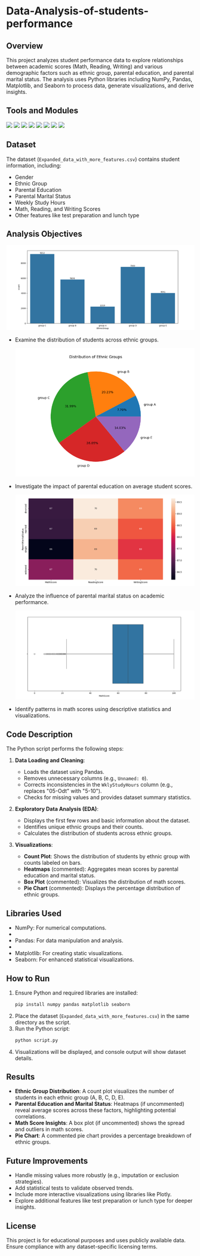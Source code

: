 # Data-Analysis-of-students-performance


## Overview
This project analyzes student performance data to explore relationships between academic scores (Math, Reading, Writing) and various demographic factors such as ethnic group, parental education, and parental marital status. The analysis uses Python libraries including NumPy, Pandas, Matplotlib, and Seaborn to process data, generate visualizations, and derive insights.


## Tools and Modules 
![](https://img.shields.io/badge/Programming_Language-Python-cyan.svg)
![](https://img.shields.io/badge/Tool_Used-matplotlib-orange.svg)
![](https://img.shields.io/badge/Tool_Used-seaborn-darkblue.svg)
![](https://img.shields.io/badge/Tool_Used-pandas-pink.svg)
![](https://img.shields.io/badge/Tool_Used-numpy-darkpink.svg)
![](https://img.shields.io/badge/Python_Version-3.10.1-blue.svg)
![](https://img.shields.io/badge/Application-Analysis-lemon.svg)
![](https://img.shields.io/badge/Status-Complete-green.svg)


## Dataset
The dataset (`Expanded_data_with_more_features.csv`) contains student information, including:
- Gender
- Ethnic Group
- Parental Education
- Parental Marital Status
- Weekly Study Hours
- Math, Reading, and Writing Scores
- Other features like test preparation and lunch type

## Analysis Objectives

 <div align="center">
  <img src="Capture128.PNG" alt="DevOpsShack Banner">
</div>

- Examine the distribution of students across ethnic groups.
  
   <div align="center">
  <img src="Capture127.PNG" alt="DevOpsShack Banner">
</div>

- Investigate the impact of parental education on average student scores.
  
  <div align="center">
  <img src="Capture125.PNG" alt="DevOpsShack Banner">
</div>

- Analyze the influence of parental marital status on academic performance.
  
   <div align="center">
  <img src="Capture126.PNG" alt="DevOpsShack Banner">
</div>

- Identify patterns in math scores using descriptive statistics and visualizations.
 

## Code Description
The Python script performs the following steps:
1. **Data Loading and Cleaning**:
   - Loads the dataset using Pandas.
   - Removes unnecessary columns (e.g., `Unnamed: 0`).
   - Corrects inconsistencies in the `WklyStudyHours` column (e.g., replaces "05-Odt" with "5-10").
   - Checks for missing values and provides dataset summary statistics.

2. **Exploratory Data Analysis (EDA)**:
   - Displays the first few rows and basic information about the dataset.
   - Identifies unique ethnic groups and their counts.
   - Calculates the distribution of students across ethnic groups.

3. **Visualizations**:
   - **Count Plot**: Shows the distribution of students by ethnic group with counts labeled on bars.
   - **Heatmaps** (commented): Aggregates mean scores by parental education and marital status.
   - **Box Plot** (commented): Visualizes the distribution of math scores.
   - **Pie Chart** (commented): Displays the percentage distribution of ethnic groups.

## Libraries Used
- NumPy: For numerical computations.
- 
- Pandas: For data manipulation and analysis.
- 
- Matplotlib: For creating static visualizations.
- Seaborn: For enhanced statistical visualizations.

## How to Run
1. Ensure Python and required libraries are installed:
   ```bash
   pip install numpy pandas matplotlib seaborn
   ```
2. Place the dataset (`Expanded_data_with_more_features.csv`) in the same directory as the script.
3. Run the Python script:
   ```bash
   python script.py
   ```
4. Visualizations will be displayed, and console output will show dataset details.

## Results
- **Ethnic Group Distribution**: A count plot visualizes the number of students in each ethnic group (A, B, C, D, E).
- **Parental Education and Marital Status**: Heatmaps (if uncommented) reveal average scores across these factors, highlighting potential correlations.
- **Math Score Insights**: A box plot (if uncommented) shows the spread and outliers in math scores.
- **Pie Chart**: A commented pie chart provides a percentage breakdown of ethnic groups.



## Future Improvements
- Handle missing values more robustly (e.g., imputation or exclusion strategies).
- Add statistical tests to validate observed trends.
- Include more interactive visualizations using libraries like Plotly.
- Explore additional features like test preparation or lunch type for deeper insights.

## License
This project is for educational purposes and uses publicly available data. Ensure compliance with any dataset-specific licensing terms.

